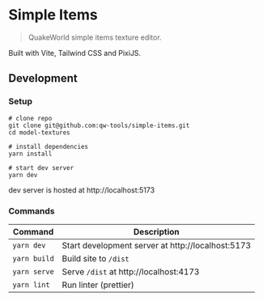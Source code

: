 # Simple Items

> QuakeWorld simple items texture editor.

Built with Vite, Tailwind CSS and PixiJS.

## Development

### Setup

```shell
# clone repo
git clone git@github.com:qw-tools/simple-items.git
cd model-textures

# install dependencies
yarn install

# start dev server
yarn dev
```

dev server is hosted at http://localhost:5173

### Commands

| Command      | Description                                       |
|--------------|---------------------------------------------------|
| `yarn dev`   | Start development server at http://localhost:5173 |
| `yarn build` | Build site to `/dist`                             |
| `yarn serve` | Serve `/dist` at http://localhost:4173            |
| `yarn lint`  | Run linter (prettier)                             |

